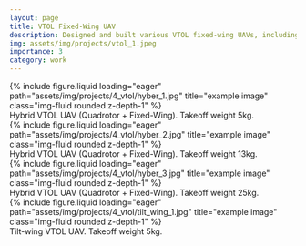```yaml
---
layout: page
title: VTOL Fixed-Wing UAV
description: Designed and built various VTOL fixed-wing UAVs, including quadrotor VTOL, tail-sitter VTOL, and tilt-wing UAVs.
img: assets/img/projects/vtol_1.jpeg
importance: 3
category: work
---
```



<div class="row">
    <div class="col-sm mt-3 mt-md-0">
        {% include figure.liquid loading="eager" path="assets/img/projects/4_vtol/hyber_1.jpg" title="example image" class="img-fluid rounded z-depth-1" %}
    </div>
</div>
<div class="caption">
    Hybrid VTOL UAV (Quadrotor + Fixed-Wing). Takeoff weight 5kg.
</div>

<div class="row">
    <div class="col-sm mt-3 mt-md-0">
        {% include figure.liquid loading="eager" path="assets/img/projects/4_vtol/hyber_2.jpg" title="example image" class="img-fluid rounded z-depth-1" %}
    </div>
</div>
<div class="caption">
    Hybrid VTOL UAV (Quadrotor + Fixed-Wing). Takeoff weight 13kg.
</div>

<div class="row">
    <div class="col-sm mt-3 mt-md-0">
        {% include figure.liquid loading="eager" path="assets/img/projects/4_vtol/hyber_3.jpg" title="example image" class="img-fluid rounded z-depth-1" %}
    </div>
</div>
<div class="caption">
    Hybrid VTOL UAV (Quadrotor + Fixed-Wing). Takeoff weight 25kg.
</div>

<div class="row">
    <div class="col-sm mt-3 mt-md-0">
        {% include figure.liquid loading="eager" path="assets/img/projects/4_vtol/tilt_wing_1.jpg" title="example image" class="img-fluid rounded z-depth-1" %}
    </div>
</div>
<div class="caption">
    Tilt-wing VTOL UAV. Takeoff weight 5kg.
</div>

